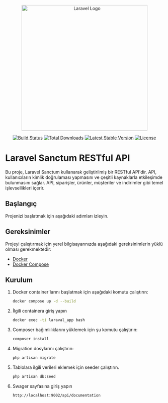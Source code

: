 <p align="center"><a href="https://laravel.com" target="_blank"><img src="https://raw.githubusercontent.com/laravel/art/master/logo-lockup/5%20SVG/2%20CMYK/1%20Full%20Color/laravel-logolockup-cmyk-red.svg" width="400" alt="Laravel Logo"></a></p>

<p align="center">
<a href="https://github.com/laravel/framework/actions"><img src="https://github.com/laravel/framework/workflows/tests/badge.svg" alt="Build Status"></a>
<a href="https://packagist.org/packages/laravel/framework"><img src="https://img.shields.io/packagist/dt/laravel/framework" alt="Total Downloads"></a>
<a href="https://packagist.org/packages/laravel/framework"><img src="https://img.shields.io/packagist/v/laravel/framework" alt="Latest Stable Version"></a>
<a href="https://packagist.org/packages/laravel/framework"><img src="https://img.shields.io/packagist/l/laravel/framework" alt="License"></a>
</p>

# Laravel Sanctum RESTful API

Bu proje, Laravel Sanctum kullanarak geliştirilmiş bir RESTful API'dir. API, kullanıcıların kimlik doğrulaması yapmasını ve çeşitli kaynaklarla etkileşimde bulunmasını sağlar. API, siparişler, ürünler, müşteriler ve indirimler gibi temel işlevsellikleri içerir.

## Başlangıç

Projenizi başlatmak için aşağıdaki adımları izleyin.

## Gereksinimler

Projeyi çalıştırmak için yerel bilgisayarınızda aşağıdaki gereksinimlerin yüklü olması gerekmektedir:

- [Docker](https://www.docker.com/)
- [Docker Compose](https://docs.docker.com/compose/)

## Kurulum


1. Docker container'larını başlatmak için aşağıdaki komutu çalıştırın:

    ```bash
    docker compose up -d --build
    ```

   
2. İlgili containera giriş yapın
    ```bash
    docker exec -ti laraval_app bash
    ```
   
3. Composer bağımlılıklarını yüklemek için şu komutu çalıştırın:
    ```bash
    composer install
    ```
   
4. Migration dosylarını çalıştırın:
    ```bash
    php artisan migrate
    ```

5. Tablolara ilgili verileri eklemek için seeder çalıştırın.
    ```bash
    php artisan db:seed
    ```

6. Swager sayfasına giriş yapın
    ```bash
    http://localhost:9002/api/documentation
    ```
